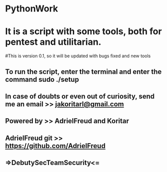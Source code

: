 # PythonWork
# It is a script with some tools, both for pentest and utilitarian.
#This is version 0.1, so it will be updated with bugs fixed and new tools
## To run the script, enter the terminal and enter the command sudo ./setup
## In case of doubts or even out of curiosity, send me an email >> jakoritarl@gmail.com
## Powered by >> AdrielFreud and  Koritar 
## AdrielFreud git >> https://github.com/AdrielFreud
## =>DebutySecTeamSecurity<=
